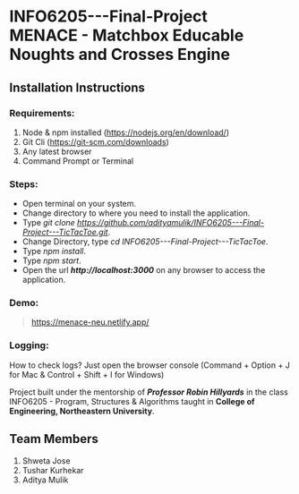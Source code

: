 # INFO6205---Final-Project<br> MENACE - Matchbox Educable Noughts and Crosses Engine

## Installation Instructions

### Requirements:
1. Node & npm installed (https://nodejs.org/en/download/)
2. Git Cli (https://git-scm.com/downloads)
3. Any latest browser
4. Command Prompt or Terminal

### Steps:
* Open terminal on your system.   
* Change directory to where you need to install the application.      
* Type _git clone https://github.com/adityamulik/INFO6205---Final-Project---TicTacToe.git_.   
* Change Directory, type _cd INFO6205---Final-Project---TicTacToe_.   
* Type _npm install_.   
* Type _npm start_.   
* Open the url **_http://localhost:3000_** on any browser to access the application.   

### Demo:

> https://menace-neu.netlify.app/

### Logging:
How to check logs?
Just open the browser console (Command + Option + J for Mac & Control + Shift + I for Windows)

Project built under the mentorship of **_Professor Robin Hillyards_** in the class INFO6205 - Program, Structures & Algorithms taught in **College of Engineering, Northeastern University**.

## Team Members

1. Shweta Jose
2. Tushar Kurhekar
3. Aditya Mulik
